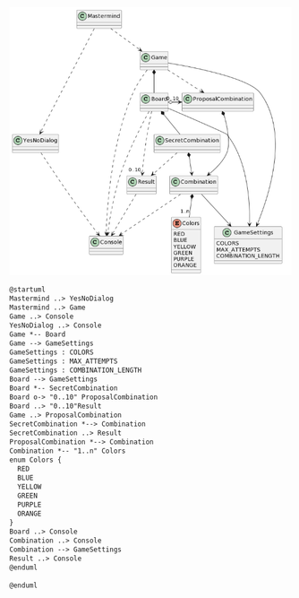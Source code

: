<p align="center">
  <img src="https://github.com/USantaTecla-ed-mpds/lab-chomsky/blob/master/tech-js-basado-objetos/mastermind/MasterMind-UML.png">
</p>

```
@startuml
Mastermind ..> YesNoDialog
Mastermind ..> Game
Game ..> Console
YesNoDialog ..> Console
Game *-- Board
Game --> GameSettings
GameSettings : COLORS
GameSettings : MAX_ATTEMPTS
GameSettings : COMBINATION_LENGTH
Board --> GameSettings
Board *-- SecretCombination
Board o-> "0..10" ProposalCombination
Board ..> "0..10"Result
Game ..> ProposalCombination
SecretCombination *--> Combination
SecretCombination ..> Result
ProposalCombination *--> Combination
Combination *-- "1..n" Colors
enum Colors {
  RED
  BLUE
  YELLOW
  GREEN
  PURPLE
  ORANGE
}
Board ..> Console
Combination ..> Console
Combination --> GameSettings
Result ..> Console
@enduml

@enduml
```
